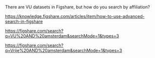 There are VU datasets in Figshare, but how do you search by affiliation?

https://knowledge.figshare.com/articles/item/how-to-use-advanced-search-in-figshare

https://figshare.com/search?q=VU%20AND%20amsterdam&searchMode=1&types=3

https://figshare.com/search?q=Vrije%20AND%20amsterdam&searchMode=1&types=3